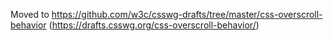 Moved to
https://github.com/w3c/csswg-drafts/tree/master/css-overscroll-behavior
(https://drafts.csswg.org/css-overscroll-behavior/)
